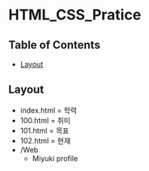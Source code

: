 # HTML_CSS_Pratice



## Table of Contents

- [Layout](#layout)


## Layout

+ index.html = 학력
+ 100.html = 취미
+ 101.html = 목표
+ 102.html = 현재
+ /Web
  + Miyuki profile

